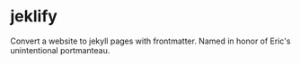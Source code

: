 # jeklify
Convert a website to jekyll pages with frontmatter. Named in honor of Eric's unintentional portmanteau.
